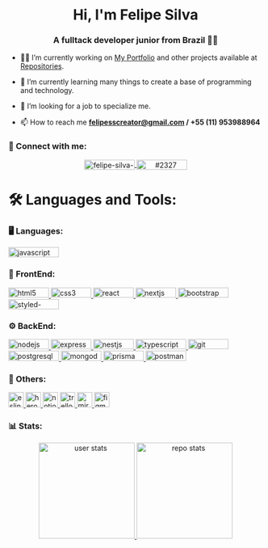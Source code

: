 <h1 align="center">Hi, I'm Felipe Silva</h1>
<h3 align="center">A fulltack developer junior from Brazil 🧑‍💻</h3>

- 👨‍💻 I’m currently working on [My Portfolio](https://felipe.vercel.app/) and other projects available at [Repositories](https://github.com/Feelpe?tab=repositories).

- 📖 I’m currently learning many things to create a base of programming and technology.

- 🔎 I’m looking for a job to specialize me.

- 📫 How to reach me **felipesscreator@gmail.com / +55 (11) 953988964**

<h3 align="left">🤝 Connect with me:</h3>
<p align="center">
  <a href="https://linkedin.com/in/felipe-creator" target="_blank">
    <img 
      align="center" 
      src="https://img.shields.io/badge/LinkedIn-0077B5?style=for-the-badge&logo=linkedin&logoColor=white" 
      alt="felipe-silva-creator" 
      width="100" 
      height="20" 
    />
  </a>
  <a href="https://discord.gg/#2327" target="_blank">
    <img 
      align="center" 
      src="https://img.shields.io/badge/Discord-7289DA?style=for-the-badge&logo=discord&logoColor=white" 
      alt="#2327" 
      width="100" 
      height="20" 
    />
  </a>
</p>

<h1 align="left">🛠️ Languages and Tools:</h1>

<h3 align="left">🖥️ Languages:</h3>
<p align="left">
  <a href="https://developer.mozilla.org/en-US/docs/Web/JavaScript" target="_blank"> 
    <img 
      src="https://img.shields.io/badge/JavaScript-F7DF1E?style=for-the-badge&logo=javascript&logoColor=black" 
      alt="javascript" 
      width="100" 
      height="20"
    /> 
  </a> 
</p>

<h3 align="left">🌸 FrontEnd:</h3>
<p align="left">
  <a href="https://www.w3schools.com/html/" target="_blank"> 
    <img 
      src="https://img.shields.io/badge/HTML5-E34F26?style=for-the-badge&logo=html5&logoColor=white" 
      alt="html5" 
      width="80" 
      height="20"
    /> 
  </a> 
  <a href="https://www.w3schools.com/css/" target="_blank"> 
    <img 
      src="https://img.shields.io/badge/CSS3-1572B6?style=for-the-badge&logo=css3&logoColor=white" 
      alt="css3" 
      width="80" 
      height="20"
    /> 
  </a> 
  <a href="https://reactjs.org/" target="_blank"> 
    <img 
      src="https://img.shields.io/badge/React-20232A?style=for-the-badge&logo=react&logoColor=61DAFB" 
      alt="react" 
      width="80" 
      height="20"
    /> 
  </a> 
  <a href="https://nextjs.org/" target="_blank"> 
    <img 
      src="https://img.shields.io/badge/Next-090020?style=for-the-badge&logo=Next&logoColor=white" 
      alt="nextjs" 
      width="80" 
      height="20"
    /> 
  </a> 
  <a href="https://getbootstrap.com" target="_blank"> 
    <img src="https://img.shields.io/badge/Bootstrap-563D7C?style=for-the-badge&logo=bootstrap&logoColor=white" 
      alt="bootstrap" 
      width="100" 
      height="20"
    /> 
  </a>
  <a href="https://styled-components.com/" target="_blank"> 
    <img src="https://img.shields.io/badge/styled--components-DB7093?style=for-the-badge&logo=styled-components&logoColor=white" 
      alt="styled-components" 
      width="100" 
      height="20"
    /> 
  </a>
</p>

<h3 align="left">⚙️ BackEnd:</h3>
<p align="left"> 
  <a href="https://nodejs.org" target="_blank"> 
    <img 
      src="https://img.shields.io/badge/Node.js-43853D?style=for-the-badge&logo=node.js&logoColor=white" 
      alt="nodejs" 
      width="80" 
      height="20"
    /> 
  </a> 
  <a href="https://expressjs.com" target="_blank"> 
    <img 
      src="https://img.shields.io/badge/Express.js-404D59?style=for-the-badge" 
      alt="express" 
      width="80" 
      height="20"
    /> 
  </a> 
  <a href="https://nestjs.com/" target="_blank"> 
    <img 
      src="https://img.shields.io/badge/Nest.js-F63440?style=for-the-badge&logo=NestJs&logoColor=white" 
      alt="nestjs" 
      width="80" 
      height="20"
    /> 
  </a> 
  <a href="https://www.typescriptlang.org/" target="_blank"> 
    <img 
      src="https://img.shields.io/badge/TypeScript-007ACC?style=for-the-badge&logo=typescript&logoColor=white" 
      alt="typescript" 
      width="100" 
      height="20"
    /> 
  </a> 
  <a href="https://git-scm.com/" target="_blank"> 
    <img 
      src="https://img.shields.io/badge/GIT-E44C30?style=for-the-badge&logo=git&logoColor=white" 
      alt="git" 
      width="80" 
      height="20"
    /> 
  </a> 
  <a href="https://www.postgresql.org" target="_blank"> 
    <img 
      src="https://img.shields.io/badge/PostgreSQL-316192?style=for-the-badge&logo=postgresql&logoColor=white" 
      alt="postgresql" 
      width="100" 
      height="20"
    /> 
  </a> 
  <a href="https://www.mongodb.com/" target="_blank"> 
    <img 
      src="https://img.shields.io/badge/MongoDB-4EA94B?style=for-the-badge&logo=mongodb&logoColor=white" 
      alt="mongodb" 
      width="80" 
      height="20"
    /> 
  </a> 
  <a href="https://www.prisma.io/" target="_blank"> 
    <img 
      src="https://img.shields.io/badge/Prisma-3982CE?style=for-the-badge&logo=Prisma&logoColor=white" 
      alt="prisma" 
      width="80" 
      height="20"
    /> 
  </a> 
  <a href="https://postman.com" target="_blank"> 
    <img 
      src="https://img.shields.io/badge/Postman-FC8019?style=for-the-badge&logo=Postman&logoColor=white" 
      alt="postman" 
      width="80" 
      height="20"
    /> 
  </a> 
</p>

<h3 align="left">📁 Others:</h3>
<p align="left"> 
  <a href="https://eslint.org/" target="_blank"> 
    <img 
      src="https://img.shields.io/badge/eslint-3A33D1?style=for-the-badge&logo=eslint&logoColor=white" 
      alt="eslint" 
      height="30em"
    /> 
  </a> 
  <a href="https://heroku.com" target="_blank"> 
    <img 
      src="https://img.shields.io/badge/Heroku-430098?style=for-the-badge&logo=heroku&logoColor=white" 
      alt="heroku" 
      height="30em"
    /> 
  </a> 
  <a href="https://www.notion.so/" target="_blank"> 
    <img 
      src="https://img.shields.io/badge/Notion-000000?style=for-the-badge&logo=notion&logoColor=white" 
      alt="notion" 
      height="30"
    /> 
  </a> 
  <a href="https://trello.com/" target="_blank"> 
    <img 
      src="https://img.shields.io/badge/Trello-0052CC?style=for-the-badge&logo=trello&logoColor=white" 
      alt="trello" 
      height="30em"
    /> 
  </a> 
  <a href="https://miro.com/pt/" target="_blank"> 
    <img 
      src="https://img.shields.io/badge/Miro-050038?style=for-the-badge&logo=Miro&logoColor=white" 
      alt="miro" 
      height="30em"
    /> 
  </a> 
  <a href="https://www.figma.com/" target="_blank"> 
    <img 
      src="https://img.shields.io/badge/Figma-F24E1E?style=for-the-badge&logo=figma&logoColor=white" 
      alt="figma" 
      height="30em"
    /> 
  </a> 
</p>

<h3 align="left">📊 Stats:</h3>
<div align="center">
  <a href="https://github.com/Feelpe" target="_blank"> 
    <img 
      src="https://github-readme-stats.vercel.app/api?username=feelpe&count_private=true&include_all_commits=true&show_icons=true&theme=panda"
      alt="user stats" 
      height="190em"
    />
    <img 
      src="https://github-readme-stats.vercel.app/api/top-langs/?username=feelpe&count_private=true&langs_count=8&show_icons=true&theme=panda&layout=compact" 
      alt="repo stats" 
      height="190em"
    />
  </a>
</div>